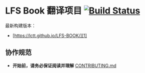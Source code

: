﻿# LFS Book 翻译项目 [![Build Status](https://travis-ci.org/LCTT/LFS-BOOK.svg?branch=9.0-translating)](https://travis-ci.org/LCTT/LFS-BOOK)
 最新构建版本：
 * [https://lctt.github.io/LFS-BOOK/][1]
 ## 协作规范
 * **开始前，请务必保证阅读并理解** [CONTRIBUTING.md](CONTRIBUTING.md)
 
 [1]: https://lctt.github.io/LFS-BOOK/